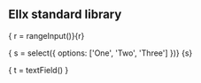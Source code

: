 ## Ellx standard library

{ r = rangeInput()}{r}


{ s = select({ options: ['One', 'Two', 'Three'] })} {s}

{ t = textField() }